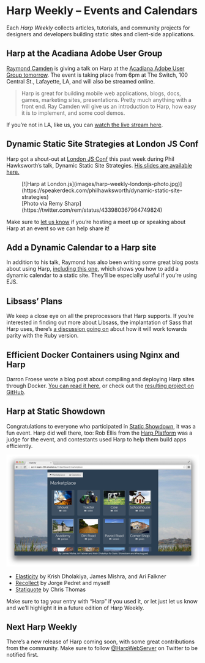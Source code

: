 # Harp Weekly – Events and Calendars

Each <cite>Harp Weekly</cite> collects articles, tutorials, and community projects for designers and developers building static sites and client-side applications.

## Harp at the Acadiana Adobe User Group

[Raymond Camden](http://www.raymondcamden.com/index.cfm/2014/2/12/Presenting-on-Harpjs-next-week) is giving a talk on Harp at the [Acadiana Adobe User Group tomorrow](http://www.acadiana-aug.org/index.cfm/2014/2/4/New-Meeting-Place). The event is taking place from 6pm at The Switch, 100 Central St., Lafayette, LA, and will also be streamed online.

> Harp is great for building mobile web applications, blogs, docs, games, marketing sites, presentations. Pretty much anything with a front end. Ray Camden will give us an introduction to Harp, how easy it is to implement, and some cool demos.

If you’re not in LA, like us, you can [watch the live stream here](https://plus.google.com/u/0/events/c7do60050rpkhunbdquot2458ns).

## Dynamic Static Site Strategies at London JS Conf

Harp got a shout-out at [London JS Conf](http://londonjsconf.com/) this past week during Phil Hawksworth’s talk, Dynamic Static Site Strategies. [His slides are available here.](https://speakerdeck.com/philhawksworth/dynamic-static-site-strategies)

<figure>
[![Harp at London.js](images/harp-weekly-londonjs-photo.jpg)](https://speakerdeck.com/philhawksworth/dynamic-static-site-strategies)
<figcaption>[Photo via Remy Sharp](https://twitter.com/rem/status/433980367964749824)</figcaption>
</figure>

Make sure to [let us know](http://twitter.com/harpwebserver) if you’re hosting a meet up or speaking about Harp at an event so we can help share it!

## Add a Dynamic Calendar to a Harp site

In addition to his talk, Raymond has also been writing some great blog posts about using Harp, [including this one](http://www.raymondcamden.com/index.cfm/2014/2/14/Adding-a-dynamic-calendar-to-HarpJS), which shows you how to add a dynamic calendar to a static site. They’ll be especially useful if you’re using EJS.

## Libsass’ Plans

We keep a close eye on all the preprocessors that Harp supports. If you’re interested in finding out more about Libsass, the implantation of Sass that Harp uses, there’s [a discussion going on](https://github.com/hcatlin/libsass/issues/282) about how it will work towards parity with the Ruby version.

## Efficient Docker Containers using Nginx and Harp

Darron Froese wrote a blog post about compiling and deploying Harp sites through Docker. [You can read it here](http://blog.froese.org/2014/02/07/efficient-docker-containers-using-harp-and-nginx/), or check out the [resulting project on GitHub](https://github.com/darron/handbill-harp-nginx).

## Harp at Static Showdown

Congratulations to everyone who participated in [Static Showdown](http://staticshowdown.com), it was a fun event. Harp did well there, too: Rob Ellis from the [Harp Platform](https://www.harp.io) was a judge for the event, and contestants used Harp to help them build apps efficiently.

[![](images/harp-weekly-static-showdown-elasticity.png)](http://www.staticshowdown.com/app/teams/040664d40c5561d0393026641ccead1a/entry)

* [Elasticity](http://www.staticshowdown.com/app/teams/040664d40c5561d0393026641ccead1a/entry) by Krish Dholakiya, James Mishra, and Ari Falkner
* [Recollect](http://www.staticshowdown.com/app/teams/bae25858d0acd07ae8f6e9a49d2944a5/entry) by Jorge Pedret and myself
* [Statiquote](http://www.staticshowdown.com/app/teams/c5aa71a306dbc323d235a00d90c96b76/entry) by Chris Thomas

Make sure to tag your entry with “Harp” if you used it, or let just let us know and we’ll highlight it in a future edition of Harp Weekly.

## Next Harp Weekly

There’s a new release of Harp coming soon, with some great contributions from the community. Make sure to follow [@HarpWebServer](http://twitter.com/harpwebserver) on Twitter to be notified first.